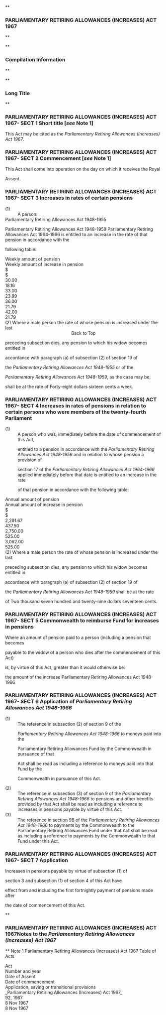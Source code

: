 **

###  PARLIAMENTARY RETIRING ALLOWANCES (INCREASES) ACT 1967 
**


**

###  Compilation Information 
**





**

###  Long Title 
**
###  PARLIAMENTARY RETIRING ALLOWANCES (INCREASES) ACT 1967- SECT 1  Short title [_see_ Note 1] 
This Act may be cited as the _Parliamentary Retiring Allowances (Increases) Act 1967_.

 
###  PARLIAMENTARY RETIRING ALLOWANCES (INCREASES) ACT 1967- SECT 2  Commencement [_see_ Note 1] 
This Act shall come into operation on the day on which it receives the Royal

Assent.

 
###  PARLIAMENTARY RETIRING ALLOWANCES (INCREASES) ACT 1967- SECT 3  Increases in rates of certain pensions 
<dt>(1)</dt><dd>A person:

</dd> 
Parliamentary Retiring Allowances Act 1948-1955

Parliamentary Retiring Allowances Act 1948-1959
Parliamentary Retiring Allowances Act 1964-1966
is entitled to an increase in the rate of that pension in accordance with the

following table:

 
<tr align="left">
  <td colspan="1" align="left">
    <div>
Weekly amount of pension</div>

  </td>
  <td colspan="1" align="right">
    <div>Weekly amount of increase in pension</div>

  </td>
</tr>
<tr align="left">
  <td colspan="1" align="left">
    <div>$</div>

  </td>
  <td colspan="1" align="right">
    <div>$</div>

  </td>
</tr>
<tr align="left">
  <td colspan="1" align="left">
    <div>30.00</div>

  </td>
  <td colspan="1" align="right">
    <div>18.16</div>

  </td>
</tr>
<tr align="left">
  <td colspan="1" align="left">
    <div>33.00</div>

  </td>
  <td colspan="1" align="right">
    <div>23.89</div>

  </td>
</tr>
<tr align="left">
  <td colspan="1" align="left">
    <div>36.00</div>

  </td>
  <td colspan="1" align="right">
    <div>21.79</div>

  </td>
</tr>
<tr align="left">
  <td colspan="1" align="left">
    <div>42.00</div>

  </td>
  <td colspan="1" align="right">
    <div>21.79</div>

  </td>
</tr>
(2)	Where a male person the rate of whose pension is increased under the last

<center>Back to Top</center>

preceding subsection dies, any pension to which his widow becomes entitled in

accordance with paragraph&#160;(a) of subsection&#160;(2) of section&#160;19 of

the _Parliamentary Retiring Allowances Act 1948-1955_ or of the

_Parliamentary Retiring Allowances Act 1948-1959_, as the case may be,

shall be at the rate of Forty-eight dollars sixteen cents a week.
###  PARLIAMENTARY RETIRING ALLOWANCES (INCREASES) ACT 1967- SECT 4  Increases in rates of pensions in relation to certain persons who were members of the twenty-fourth Parliament 
<dt>(1)</dt><dd>A person who was, immediately before the date of commencement of this Act,

entitled to a pension in accordance with the _Parliamentary Retiring Allowances Act 1948-1959_ and in relation to whose pension a provision of

section&#160;17 of the _Parliamentary Retiring Allowances Act 1964-1966_ applied immediately before that date is entitled to an increase in the rate

of that pension in accordance with the following table:

</dd> 
<tr align="left">
  <td colspan="1" align="left">
    <div>
Annual amount of pension</div>

  </td>
  <td colspan="1" align="right">
    <div>Annual amount of increase in pension</div>

  </td>
</tr>
<tr align="left">
  <td colspan="1" align="left">
    <div>$</div>

  </td>
  <td colspan="1" align="right">
    <div>$</div>

  </td>
</tr>
<tr align="left">
  <td colspan="1" align="left">
    <div>2,291.67</div>

  </td>
  <td colspan="1" align="right">
    <div>437.50</div>

  </td>
</tr>
<tr align="left">
  <td colspan="1" align="left">
    <div>2,750.00</div>

  </td>
  <td colspan="1" align="right">
    <div>525.00</div>

  </td>
</tr>
<tr align="left">
  <td colspan="1" align="left">
    <div>3,062.00</div>

  </td>
  <td colspan="1" align="right">
    <div>525.00</div>

  </td>
</tr>
(2)	Where a male person the rate of whose pension is increased under the last

preceding subsection dies, any pension to which his widow becomes entitled in

accordance with paragraph&#160;(a) of subsection&#160;(2) of section&#160;19 of

the _Parliamentary Retiring Allowances Act 1948-1959_ shall be at the rate

of Two thousand seven hundred and twenty-nine dollars seventeen cents.
###  PARLIAMENTARY RETIRING ALLOWANCES (INCREASES) ACT 1967- SECT 5  Commonwealth to reimburse Fund for increases in pensions 
Where an amount of pension paid to a person (including a pension that becomes

payable to the widow of a person who dies after the commencement of this Act)

is, by virtue of this Act, greater than it would otherwise be:

 
the amount of the increase
Parliamentary Retiring Allowances Act 1948-1966


###  PARLIAMENTARY RETIRING ALLOWANCES (INCREASES) ACT 1967- SECT 6  Application of _Parliamentary Retiring Allowances Act 1948-1966_ 
<dt>(1)</dt><dd>The reference in subsection&#160;(2) of section&#160;9 of the

_Parliamentary Retiring Allowances Act 1948-1966_ to moneys paid into the

Parliamentary Retiring Allowances Fund by the Commonwealth in pursuance of that

Act shall be read as including a reference to moneys paid into that Fund by the

Commonwealth in pursuance of this Act. </dd> <dt>(2)</dt><dd>The reference in subsection&#160;(3) of section&#160;9 of the _Parliamentary Retiring Allowances Act 1948-1966_ to pensions and other benefits provided by that Act shall be read as including a reference to increases in pensions payable by virtue of this Act.</dd> <dt>(3)</dt><dd>The reference in section&#160;9B of the _Parliamentary Retiring Allowances Act 1948-1966_ to payments by the Commonwealth to the Parliamentary Retiring Allowances Fund under that Act shall be read as including a reference to payments by the Commonwealth to that Fund under this Act. </dd> 
###  PARLIAMENTARY RETIRING ALLOWANCES (INCREASES) ACT 1967- SECT 7  Application 
Increases in pensions payable by virtue of subsection&#160;(1) of

section&#160;3 and subsection&#160;(1) of section&#160;4 of this Act have

effect from and including the first fortnightly payment of pensions made after

the date of commencement of this Act.

 
**

###  PARLIAMENTARY RETIRING ALLOWANCES (INCREASES) ACT 1967<centreit>Notes to the _Parliamentary Retiring Allowances (Increases) Act 1967_ </centreit>
**
Note 1
Parliamentary Retiring Allowances (Increases) Act 1967
Table of Acts
<tr align="left">
  <td colspan="1" align="left">
    <div>Act</div>

  </td>
  <td colspan="1" align="left">
    <div>Number 
and year</div>

  </td>
  <td colspan="1" align="left">
    <div>Date 
of Assent</div>

  </td>
  <td colspan="1" align="left">
    <div>Date of commencement</div>

  </td>
  <td colspan="1" align="left">
    <div>Application, saving or transitional provisions</div>

  </td>
</tr>
<tr align="left">
  <td colspan="1" align="left">
    <div>_Parliamentary Retiring Allowances (Increases) Act 1967_</div>

  </td>
  <td colspan="1" align="left">
    <div>92, 1967</div>

  </td>
  <td colspan="1" align="left">
    <div>8 Nov 1967</div>

  </td>
  <td colspan="1" align="left">
    <div>8 Nov 1967</div>

  </td>
  <td colspan="1" align="left">

  </td>
</tr>
<tr align="left">
  <td colspan="1" align="left">

  </td>
  <td colspan="1" align="left">

  </td>
  <td colspan="1" align="left">

  </td>
  <td colspan="1" align="left">

  </td>
  <td colspan="1" align="left">

  </td>
</tr>




